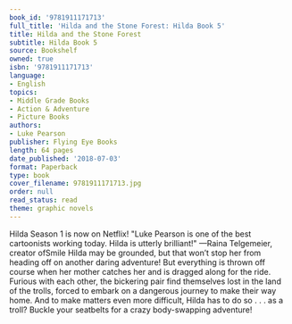 ```yaml
---
book_id: '9781911171713'
full_title: 'Hilda and the Stone Forest: Hilda Book 5'
title: Hilda and the Stone Forest
subtitle: Hilda Book 5
source: Bookshelf
owned: true
isbn: '9781911171713'
language:
- English
topics:
- Middle Grade Books
- Action & Adventure
- Picture Books
authors:
- Luke Pearson
publisher: Flying Eye Books
length: 64 pages
date_published: '2018-07-03'
format: Paperback
type: book
cover_filename: 9781911171713.jpg
order: null
read_status: read
theme: graphic novels
---
```

Hilda Season 1 is now on Netflix!
"Luke Pearson is one of the best cartoonists working today. Hilda is utterly brilliant!"
—Raina Telgemeier, creator ofSmile
Hilda may be grounded, but that won’t stop her from heading off on another daring adventure! But everything is thrown off course when her mother catches her and is dragged along for the ride. Furious with each other, the bickering pair find themselves lost in the land of the trolls, forced to embark on a dangerous journey to make their way home. And to make matters even more difficult, Hilda has to do so . . . as a troll? Buckle your seatbelts for a crazy body-swapping adventure!

